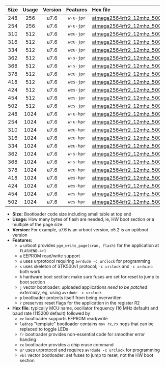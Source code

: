 |Size|Usage|Version|Features|Hex file|
|:-:|:-:|:-:|:-:|:--|
|248|256|u7.6|`w-u-jpr`|[atmega2564rfr2_12mhz_500000bps_ur_vbl.hex](https://raw.githubusercontent.com/stefanrueger/urboot/main/bootloaders/atmega2564rfr2/fcpu_12mhz/500000_bps/atmega2564rfr2_12mhz_500000bps_ur_vbl.hex)|
|254|256|u7.6|`w-u-jpr`|[atmega2564rfr2_12mhz_500000bps_lednop_ur_vbl.hex](https://raw.githubusercontent.com/stefanrueger/urboot/main/bootloaders/atmega2564rfr2/fcpu_12mhz/500000_bps/atmega2564rfr2_12mhz_500000bps_lednop_ur_vbl.hex)|
|310|512|u7.6|`weu-jpr`|[atmega2564rfr2_12mhz_500000bps_ee_ur_vbl.hex](https://raw.githubusercontent.com/stefanrueger/urboot/main/bootloaders/atmega2564rfr2/fcpu_12mhz/500000_bps/atmega2564rfr2_12mhz_500000bps_ee_ur_vbl.hex)|
|316|512|u7.6|`weu-jpr`|[atmega2564rfr2_12mhz_500000bps_ee_lednop_ur_vbl.hex](https://raw.githubusercontent.com/stefanrueger/urboot/main/bootloaders/atmega2564rfr2/fcpu_12mhz/500000_bps/atmega2564rfr2_12mhz_500000bps_ee_lednop_ur_vbl.hex)|
|334|512|u7.6|`weu-jpr`|[atmega2564rfr2_12mhz_500000bps_ee_lednop_fr_ur_vbl.hex](https://raw.githubusercontent.com/stefanrueger/urboot/main/bootloaders/atmega2564rfr2/fcpu_12mhz/500000_bps/atmega2564rfr2_12mhz_500000bps_ee_lednop_fr_ur_vbl.hex)|
|362|512|u7.6|`w-s-jpr`|[atmega2564rfr2_12mhz_500000bps_vbl.hex](https://raw.githubusercontent.com/stefanrueger/urboot/main/bootloaders/atmega2564rfr2/fcpu_12mhz/500000_bps/atmega2564rfr2_12mhz_500000bps_vbl.hex)|
|368|512|u7.6|`w-s-jpr`|[atmega2564rfr2_12mhz_500000bps_lednop_vbl.hex](https://raw.githubusercontent.com/stefanrueger/urboot/main/bootloaders/atmega2564rfr2/fcpu_12mhz/500000_bps/atmega2564rfr2_12mhz_500000bps_lednop_vbl.hex)|
|378|512|u7.6|`weu-jpr`|[atmega2564rfr2_12mhz_500000bps_ee_lednop_fr_ce_ur_vbl.hex](https://raw.githubusercontent.com/stefanrueger/urboot/main/bootloaders/atmega2564rfr2/fcpu_12mhz/500000_bps/atmega2564rfr2_12mhz_500000bps_ee_lednop_fr_ce_ur_vbl.hex)|
|418|512|u7.6|`wes-jpr`|[atmega2564rfr2_12mhz_500000bps_ee_vbl.hex](https://raw.githubusercontent.com/stefanrueger/urboot/main/bootloaders/atmega2564rfr2/fcpu_12mhz/500000_bps/atmega2564rfr2_12mhz_500000bps_ee_vbl.hex)|
|424|512|u7.6|`wes-jpr`|[atmega2564rfr2_12mhz_500000bps_ee_lednop_vbl.hex](https://raw.githubusercontent.com/stefanrueger/urboot/main/bootloaders/atmega2564rfr2/fcpu_12mhz/500000_bps/atmega2564rfr2_12mhz_500000bps_ee_lednop_vbl.hex)|
|454|512|u7.6|`wes-jpr`|[atmega2564rfr2_12mhz_500000bps_ee_lednop_fr_vbl.hex](https://raw.githubusercontent.com/stefanrueger/urboot/main/bootloaders/atmega2564rfr2/fcpu_12mhz/500000_bps/atmega2564rfr2_12mhz_500000bps_ee_lednop_fr_vbl.hex)|
|502|512|u7.6|`wes-jpr`|[atmega2564rfr2_12mhz_500000bps_ee_lednop_fr_ce_vbl.hex](https://raw.githubusercontent.com/stefanrueger/urboot/main/bootloaders/atmega2564rfr2/fcpu_12mhz/500000_bps/atmega2564rfr2_12mhz_500000bps_ee_lednop_fr_ce_vbl.hex)|
|248|1024|u7.6|`w-u-hpr`|[atmega2564rfr2_12mhz_500000bps_ur.hex](https://raw.githubusercontent.com/stefanrueger/urboot/main/bootloaders/atmega2564rfr2/fcpu_12mhz/500000_bps/atmega2564rfr2_12mhz_500000bps_ur.hex)|
|254|1024|u7.6|`w-u-hpr`|[atmega2564rfr2_12mhz_500000bps_lednop_ur.hex](https://raw.githubusercontent.com/stefanrueger/urboot/main/bootloaders/atmega2564rfr2/fcpu_12mhz/500000_bps/atmega2564rfr2_12mhz_500000bps_lednop_ur.hex)|
|310|1024|u7.6|`weu-hpr`|[atmega2564rfr2_12mhz_500000bps_ee_ur.hex](https://raw.githubusercontent.com/stefanrueger/urboot/main/bootloaders/atmega2564rfr2/fcpu_12mhz/500000_bps/atmega2564rfr2_12mhz_500000bps_ee_ur.hex)|
|316|1024|u7.6|`weu-hpr`|[atmega2564rfr2_12mhz_500000bps_ee_lednop_ur.hex](https://raw.githubusercontent.com/stefanrueger/urboot/main/bootloaders/atmega2564rfr2/fcpu_12mhz/500000_bps/atmega2564rfr2_12mhz_500000bps_ee_lednop_ur.hex)|
|334|1024|u7.6|`weu-hpr`|[atmega2564rfr2_12mhz_500000bps_ee_lednop_fr_ur.hex](https://raw.githubusercontent.com/stefanrueger/urboot/main/bootloaders/atmega2564rfr2/fcpu_12mhz/500000_bps/atmega2564rfr2_12mhz_500000bps_ee_lednop_fr_ur.hex)|
|362|1024|u7.6|`w-s-hpr`|[atmega2564rfr2_12mhz_500000bps.hex](https://raw.githubusercontent.com/stefanrueger/urboot/main/bootloaders/atmega2564rfr2/fcpu_12mhz/500000_bps/atmega2564rfr2_12mhz_500000bps.hex)|
|368|1024|u7.6|`w-s-hpr`|[atmega2564rfr2_12mhz_500000bps_lednop.hex](https://raw.githubusercontent.com/stefanrueger/urboot/main/bootloaders/atmega2564rfr2/fcpu_12mhz/500000_bps/atmega2564rfr2_12mhz_500000bps_lednop.hex)|
|378|1024|u7.6|`weu-hpr`|[atmega2564rfr2_12mhz_500000bps_ee_lednop_fr_ce_ur.hex](https://raw.githubusercontent.com/stefanrueger/urboot/main/bootloaders/atmega2564rfr2/fcpu_12mhz/500000_bps/atmega2564rfr2_12mhz_500000bps_ee_lednop_fr_ce_ur.hex)|
|418|1024|u7.6|`wes-hpr`|[atmega2564rfr2_12mhz_500000bps_ee.hex](https://raw.githubusercontent.com/stefanrueger/urboot/main/bootloaders/atmega2564rfr2/fcpu_12mhz/500000_bps/atmega2564rfr2_12mhz_500000bps_ee.hex)|
|424|1024|u7.6|`wes-hpr`|[atmega2564rfr2_12mhz_500000bps_ee_lednop.hex](https://raw.githubusercontent.com/stefanrueger/urboot/main/bootloaders/atmega2564rfr2/fcpu_12mhz/500000_bps/atmega2564rfr2_12mhz_500000bps_ee_lednop.hex)|
|454|1024|u7.6|`wes-hpr`|[atmega2564rfr2_12mhz_500000bps_ee_lednop_fr.hex](https://raw.githubusercontent.com/stefanrueger/urboot/main/bootloaders/atmega2564rfr2/fcpu_12mhz/500000_bps/atmega2564rfr2_12mhz_500000bps_ee_lednop_fr.hex)|
|502|1024|u7.6|`wes-hpr`|[atmega2564rfr2_12mhz_500000bps_ee_lednop_fr_ce.hex](https://raw.githubusercontent.com/stefanrueger/urboot/main/bootloaders/atmega2564rfr2/fcpu_12mhz/500000_bps/atmega2564rfr2_12mhz_500000bps_ee_lednop_fr_ce.hex)|

- **Size:** Bootloader code size including small table at top end
- **Usage:** How many bytes of flash are needed, ie, HW boot section or a multiple of the page size
- **Version:** For example, u7.6 is an urboot version, o5.2 is an optiboot version
- **Features:**
  + `w` urboot provides `pgm_write_page(sram, flash)` for the application at `FLASHEND-4+1`
  + `e` EEPROM read/write support
  + `u` uses urprotocol requiring `avrdude -c urclock` for programming
  + `s` uses skeleton of STK500v1 protocol; `-c urclock` and `-c arduino` both work
  + `h` hardware boot section: make sure fuses are set for reset to jump to boot section
  + `j` vector bootloader: uploaded applications *need to be patched externally*, eg, using `avrdude -c urclock`
  + `p` bootloader protects itself from being overwritten
  + `r` preserves reset flags for the application in the register R2
- **Hex file:** typically MCU name, oscillator frequency (16 MHz default) and baud rate (115200 default) followed by
  + `ee` bootloader supports EEPROM read/write
  + `lednop` "template" bootloader contains `mov rx,rx` nops that can be replaced to toggle LEDs
  + `fr` bootloader provides non-essential code for smoother error handing
  + `ce` bootloader provides a chip erase command
  + `ur` uses urprotocol and requires `avrdude -c urclock` for programming
  + `vbl` vector bootloader: set fuses to jump to reset, not the HW boot section
